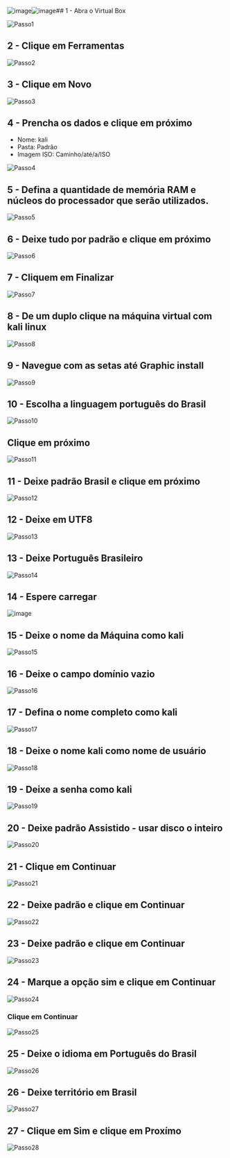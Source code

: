 ![image](https://github.com/DanielFreitassc/VMkaliLinux/assets/129224303/30ef888d-69dc-4550-be74-3c312366a7f8)![image](https://github.com/DanielFreitassc/VMkaliLinux/assets/129224303/d91bd220-246f-4d51-bb38-5a9ad04c1403)## 1 - Abra o Virtual Box

![Passo1](https://github.com/DanielFreitassc/VMkaliLinux/assets/129224303/f01ad255-42ca-4256-87eb-f9036e9358ec)


## 2 - Clique em Ferramentas

![Passo2](https://github.com/DanielFreitassc/VMkaliLinux/assets/129224303/8a081375-e870-452c-84e0-66499de23a18)

## 3 - Clique em Novo

![Passo3](https://github.com/DanielFreitassc/VMkaliLinux/assets/129224303/9341b258-ab53-40f2-b986-333597b608a2)
## 4 - Prencha os dados e clique em próximo 
- Nome: kali
- Pasta: Padrão
- Imagem ISO: Caminho/até/a/ISO
  
![Passo4](https://github.com/DanielFreitassc/VMkaliLinux/assets/129224303/d291d508-2e08-4f54-884c-09c06a5f077a)

## 5 - Defina a quantidade de memória RAM e núcleos do processador que serão utilizados.

![Passo5](https://github.com/DanielFreitassc/VMkaliLinux/assets/129224303/0b51d55b-a32c-42bd-bef2-7b94e7ef7917)

## 6 - Deixe tudo por padrão e clique em próximo

![Passo6](https://github.com/DanielFreitassc/VMkaliLinux/assets/129224303/f90a516f-7faf-4ad9-9ac6-e29f5bbb9b93)

## 7 - Cliquem em Finalizar

![Passo7](https://github.com/DanielFreitassc/VMkaliLinux/assets/129224303/0ca6f644-69dc-4f51-96c8-a5a3f947ceca)

## 8 - De um duplo clique na máquina virtual com kali linux

![Passo8](https://github.com/DanielFreitassc/VMkaliLinux/assets/129224303/f5005ec5-0144-49bf-8046-3e1d7c388ca1)

## 9 - Navegue com as setas até Graphic install 

![Passo9](https://github.com/DanielFreitassc/VMkaliLinux/assets/129224303/aa3faaab-5d57-4e81-9238-80c94454c499)

## 10 - Escolha a linguagem português do Brasil

![Passo10](https://github.com/DanielFreitassc/VMkaliLinux/assets/129224303/d470c34c-3112-4af5-8856-5f6a011bee46)

## Clique em próximo 

![Passo11](https://github.com/DanielFreitassc/VMkaliLinux/assets/129224303/6b8fb966-4b3a-46fb-8435-3be27f263a9e)

## 11 - Deixe padrão Brasil e clique em próximo

![Passo12](https://github.com/DanielFreitassc/VMkaliLinux/assets/129224303/e727786c-fbcf-4fa4-ae3e-22953120cb7d)

## 12 - Deixe em UTF8

![Passo13](https://github.com/DanielFreitassc/VMkaliLinux/assets/129224303/e2f8c38a-caf1-4779-8d22-d44f07636437)

## 13 - Deixe Português Brasileiro

![Passo14](https://github.com/DanielFreitassc/VMkaliLinux/assets/129224303/41d4a642-2940-4d26-b9ff-dc4fbf2f7c6f)

## 14 - Espere carregar

![image](https://github.com/DanielFreitassc/VMkaliLinux/assets/129224303/95057e9e-601b-487f-bb92-246c933bf81d)

## 15 - Deixe o nome da Máquina como kali

![Passo15](https://github.com/DanielFreitassc/VMkaliLinux/assets/129224303/e8891d0d-593f-463b-a771-3a283e2c5b2b)

## 16 - Deixe o campo domínio vazio 

![Passo16](https://github.com/DanielFreitassc/VMkaliLinux/assets/129224303/7cfdad09-f92d-4462-8fd4-a547a98d9a06)

## 17 - Defina o nome completo como kali

![Passo17](https://github.com/DanielFreitassc/VMkaliLinux/assets/129224303/0d8eee80-8db5-4e9d-8776-0de6c7dfac26)

## 18 - Deixe o nome kali como nome de usuário

![Passo18](https://github.com/DanielFreitassc/VMkaliLinux/assets/129224303/9b52e38a-bc08-4ec6-addc-342a79664214)

## 19 - Deixe a senha como kali

![Passo19](https://github.com/DanielFreitassc/VMkaliLinux/assets/129224303/91d6c10b-398d-4d45-8072-673f12e29192)

## 20 - Deixe padrão Assistido - usar disco o inteiro

![Passo20](https://github.com/DanielFreitassc/VMkaliLinux/assets/129224303/c39dcb1a-0a08-451a-a4a1-9a23c3870d20)

## 21 - Clique em Continuar

![Passo21](https://github.com/DanielFreitassc/VMkaliLinux/assets/129224303/77060376-8794-4c37-8165-89b4a6821ad5)

## 22 - Deixe padrão e clique em Continuar

![Passo22](https://github.com/DanielFreitassc/VMkaliLinux/assets/129224303/bb792ad2-025a-4b57-b4ef-fe7d50d0dc64)

## 23 - Deixe padrão e clique em Continuar

![Passo23](https://github.com/DanielFreitassc/VMkaliLinux/assets/129224303/6caf26f7-11b8-45df-8b97-cc6d407609d7)

## 24 - Marque a opção sim e clique em Continuar

![Passo24](https://github.com/DanielFreitassc/VMkaliLinux/assets/129224303/2f8cff14-bdf1-4385-9612-4b1049d67714)

### Clique em Continuar

![Passo25](https://github.com/DanielFreitassc/VMkaliLinux/assets/129224303/22761d6c-729f-499b-9e9f-38e67c1d6962)

## 25 - Deixe o idioma em Português do Brasil 

![Passo26](https://github.com/DanielFreitassc/VMkaliLinux/assets/129224303/8fcadc81-bbdb-4bd5-9eb3-48ee370baa4b)

## 26 - Deixe território em Brasil

![Passo27](https://github.com/DanielFreitassc/VMkaliLinux/assets/129224303/3736a4f5-c7c8-4ced-ad13-7f6cf4dd33a7)

## 27 - Clique em Sim e clique em Proxímo 

![Passo28](https://github.com/DanielFreitassc/VMkaliLinux/assets/129224303/1965ea87-1fe3-496d-aed6-5fcead341646)



